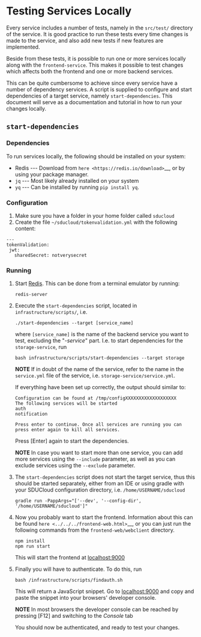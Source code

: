 # Testing Services Locally

Every service includes a number of tests, namely in the `src/test/`
directory of the service. It is good practice to run these tests every
time changes is made to the service, and also add new tests if new
features are implemented.

Beside from these tests, it is possible to run one or more services
locally along with the `frontend-service`. This makes it possible to
test changes which affects both the frontend and one or more backend
services.

This can be quite cumbersome to achieve since every service have a
number of dependency services. A script is supplied to configure and
start dependencies of a target service, namely `start-dependencies`.
This document will serve as a documentation and tutorial in how to run
your changes locally.

## `start-dependencies`

### Dependencies 
To run services locally, the following should be installed on your
system:
 
 - Redis --- Download from `here <https://redis.io/download>`__, or by using your package manager.
 - `jq` --- Most likely already installed on your system 
 - `yq` --- Can be installed by running `pip install yq`.
 
### Configuration

1. Make sure you have a folder in your home folder called `sducloud`
2. Create the file `~/sducloud/tokenvalidation.yml` with the following content:

```
---
tokenValidation:
 jwt:
   sharedSecret: notverysecret
```

### Running

1. Start [Redis](https://redis.io). This can be done from a terminal
emulator by running:
    ```
    redis-server
    ```

2. Execute the `start-dependencies` script, located in 
   `infrastructure/scripts/`, i.e. 
    
    ```
    ./start-dependencies --target [service_name]
    ```
    
    where `[service_name]` is the name of the backend service you want
    to test, excluding the "_-service_" part. I.e. to start dependencies
    for the `storage-service`, run

    ```
    bash infrastructure/scripts/start-dependencies --target storage
    ```
    
    __NOTE__ If in doubt of the name of the service, refer to the name in the
    `service.yml` file of the service, i.e. `storage-service/service.yml`.
    
    If everything have been set up correctly, the output should similar
    to:
    
    ```         
    Configuration can be found at /tmp/configXXXXXXXXXXXXXXXXXXX
    The following services will be started
    auth
    notification

    Press enter to continue. Once all services are running you can
    press enter again to kill all services. 
    ``` 
    Press \[Enter\] again to start the dependencies.
    
    __NOTE__ In case you want to start more than one service, you can
    add more services using the `--include` parameter, as well as you
    can exclude services using the `--exclude` parameter.
    
3.  The `start-dependencies` script does not start the target service,
    thus this should be started separately, either from an IDE or using
    gradle with your SDUCloud configuration directory, i.e.
    `/home/USERNAME/sducloud`

    ```
    gradle run -PappArgs="['--dev', '--config-dir', '/home/USERNAME/sducloud']"
    ```
    
4.  Now you probably want to start the frontend. Information about
    this can be found `here <../../../frontend-web.html>`__, or you can
    just run the following commands from the `frontend-web/webclient`
    directory.
    
    ```
    npm install 
    npm run start 
    ``` 
    
    This will start the frontend at [localhost:9000](http://localhost:9000)
    
5.  Finally you will have to authenticate. To do this, run
    
    ```
    bash /infrastructure/scripts/findauth.sh
    ```
    
    This will return a JavaScript snippet. Go to [localhost:9000](http://localhost:9000)
    and copy and paste the snippet into your browsers' developer console.
    
    __NOTE__ In most browsers the developer console can be reached by pressing
    \[F12\] and switching to the _Console_ tab
    
    You should now be authenticated, and ready to test your changes.
    
